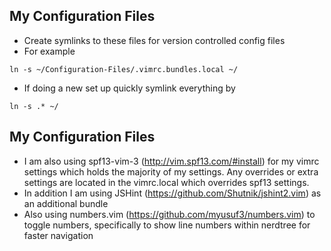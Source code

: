 My Configuration Files
--------
- Create symlinks to these files for version controlled config files
- For example
```
ln -s ~/Configuration-Files/.vimrc.bundles.local ~/
```
- If doing a new set up quickly symlink everything by
```
ln -s .* ~/
```

My Configuration Files
--------
* I am also using spf13-vim-3 (http://vim.spf13.com/#install) for my vimrc settings which holds the majority of my settings. Any overrides or extra settings are located in the vimrc.local which overrides spf13 settings.
* In addition I am using JSHint (https://github.com/Shutnik/jshint2.vim) as an additional bundle
* Also using numbers.vim (https://github.com/myusuf3/numbers.vim) to toggle numbers, specifically to show line numbers within nerdtree for faster navigation

